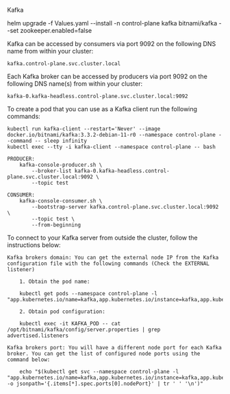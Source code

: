 Kafka

helm  upgrade -f Values.yaml --install -n control-plane kafka bitnami/kafka   --set zookeeper.enabled=false  

Kafka can be accessed by consumers via port 9092 on the following DNS name from within your cluster:

    kafka.control-plane.svc.cluster.local

Each Kafka broker can be accessed by producers via port 9092 on the following DNS name(s) from within your cluster:

    kafka-0.kafka-headless.control-plane.svc.cluster.local:9092

To create a pod that you can use as a Kafka client run the following commands:

    kubectl run kafka-client --restart='Never' --image docker.io/bitnami/kafka:3.3.2-debian-11-r0 --namespace control-plane --command -- sleep infinity
    kubectl exec --tty -i kafka-client --namespace control-plane -- bash

    PRODUCER:
        kafka-console-producer.sh \
            --broker-list kafka-0.kafka-headless.control-plane.svc.cluster.local:9092 \
            --topic test

    CONSUMER:
        kafka-console-consumer.sh \
            --bootstrap-server kafka.control-plane.svc.cluster.local:9092 \
            --topic test \
            --from-beginning


To connect to your Kafka server from outside the cluster, follow the instructions below:

    Kafka brokers domain: You can get the external node IP from the Kafka configuration file with the following commands (Check the EXTERNAL listener)

        1. Obtain the pod name:

        kubectl get pods --namespace control-plane -l "app.kubernetes.io/name=kafka,app.kubernetes.io/instance=kafka,app.kubernetes.io/component=kafka"

        2. Obtain pod configuration:

        kubectl exec -it KAFKA_POD -- cat /opt/bitnami/kafka/config/server.properties | grep advertised.listeners

    Kafka brokers port: You will have a different node port for each Kafka broker. You can get the list of configured node ports using the command below:

        echo "$(kubectl get svc --namespace control-plane -l "app.kubernetes.io/name=kafka,app.kubernetes.io/instance=kafka,app.kubernetes.io/component=kafka,pod" -o jsonpath='{.items[*].spec.ports[0].nodePort}' | tr ' ' '\n')"